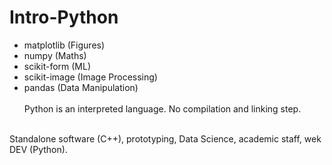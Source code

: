 # Intro-Python

* matplotlib (Figures)
* numpy (Maths)
* scikit-form (ML)
* scikit-image (Image Processing)
* pandas (Data Manipulation)
<br/><br/>
Python is an interpreted language. No compilation and linking step.
<br/>
Standalone software (C++), prototyping, Data Science, academic staff, wek DEV (Python).
